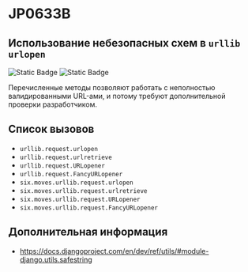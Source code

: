 # JP0633B
## Использование небезопасных схем в `urllib` `urlopen`

![Static Badge](https://img.shields.io/badge/%D0%A1%D1%82%D0%B5%D0%BF%D0%B5%D0%BD%D1%8C%20%D0%BA%D1%80%D0%B8%D1%82%D0%B8%D1%87%D0%BD%D0%BE%D1%81%D1%82%D0%B8-%D1%81%D1%80%D0%B5%D0%B4%D0%BD%D1%8F%D1%8F-orange?style=for-the-badge)
![Static Badge](https://img.shields.io/badge/%D0%94%D0%BE%D1%81%D1%82%D0%BE%D0%B2%D0%B5%D1%80%D0%BD%D0%BE%D1%81%D1%82%D1%8C%20%D0%BE%D0%BF%D1%80%D0%B5%D0%B4%D0%B5%D0%BB%D0%B5%D0%BD%D0%B8%D1%8F-%D0%B2%D1%8B%D1%81%D0%BE%D0%BA%D0%B0%D1%8F-crimson?style=for-the-badge)

Перечисленные методы позволяют работать с неполностью валидированными URL-ами, и потому требуют дополнительной проверки разработчиком.

## Список вызовов

* `urllib.request.urlopen`
* `urllib.request.urlretrieve`
* `urllib.request.URLopener`
* `urllib.request.FancyURLopener`
* `six.moves.urllib.request.urlopen`
* `six.moves.urllib.request.urlretrieve`
* `six.moves.urllib.request.URLopener`
* `six.moves.urllib.request.FancyURLopener`

## Дополнительная информация

* <https://docs.djangoproject.com/en/dev/ref/utils/#module-django.utils.safestring>
